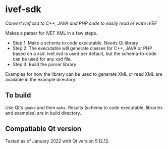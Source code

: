 # ivef-sdk
_Convert ivef.xsd to C++, JAVA and PHP code to easily read or write IVEF_

Makes a parser for IVEF XML in a few steps.
* Step 1: Make a schema to code executable. 
        Needs Qt library
* Step 2: The executable will generate classes for C++, JAVA or PHP based on a xsd.
        ivef.xsd is used per default, but the schema-to-code can be used for any xsd file.
* Step 3: Build the parser library

Examples for how the library can be used to generate XML or read XML are available in the example directory.

## To build
Use Qt's `qmake` and then `make`. Results (schema to code executable, libraries and examples) are in build directory.

## Compatiable Qt version
Tested as of January 2022 with Qt version 5.12.12. 
